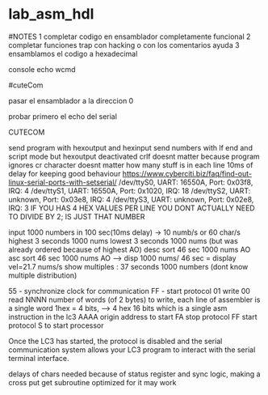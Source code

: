 # lab_asm_hdl

#NOTES
1 completar codigo en ensamblador completamente funcional
2 completar funciones trap con hacking o con los comentarios ayuda
3 ensamblamos el codigo a hexadecimal


console echo wcmd


#cuteCom

pasar el ensamblador a la direccion 0

probar primero el echo del serial

CUTECOM

send program with hexoutput and hexinput
send numbers with lf end and script mode but hexoutput deactivated
crlf doesnt matter because program ignores cr character
doesnt matter how many stuff is in each line
10ms of delay for keeping good behaviour 
https://www.cyberciti.biz/faq/find-out-linux-serial-ports-with-setserial/
/dev/ttyS0, UART: 16550A, Port: 0x03f8, IRQ: 4
/dev/ttyS1, UART: 16550A, Port: 0x1020, IRQ: 18
/dev/ttyS2, UART: unknown, Port: 0x03e8, IRQ: 4
/dev/ttyS3, UART: unknown, Port: 0x02e8, IRQ: 3
IF YOU HAS 4 HEX VALUES PER LINE YOU DONT ACTUALLY NEED TO DIVIDE BY 2; IS JUST THAT NUMBER

input 1000 numbers in 100 sec(10ms delay) -> 10 numb/s or 60 char/s
highest 3 seconds 1000 nums
lowest  3 seconds 1000 nums (but was already ordered because of highest AO)
desc sort 46 sec 1000 nums AO
asc sort 46 sec 1000 nums AO
--> disp 1000 nums/ 46 sec = display vel=21.7 nums/s
show multiples : 37 seconds 1000 numbers (dont know multiple distribution)

55 - synchronize clock for communication
FF - start protocol
01 write 00 read
NNNN number of words (of 2 bytes) to write,  each line of assembler is a single word 1hex = 4 bits, --> 4 hex 16 bits which is a single asm instruction in the lc3
AAAA origin address to start
FA stop protocol
FF start protocol
S to start processor

 Once
the LC3 has started, the protocol is disabled and the serial communication
system allows your LC3 program to interact with the serial terminal interface.

delays of chars needed because of status register and sync logic, making a cross put get subroutine optimized for it may work